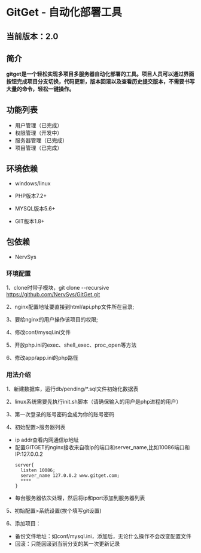 # GitGet - 自动化部署工具

## 当前版本：2.0

## 简介

**gitget是一个轻松实现多项目多服务器自动化部署的工具。项目人员可以通过界面按钮完成项目分支切换，代码更新，版本回滚以及查看历史提交版本，不需要书写大量的命令，轻松一键操作。**

## 功能列表
* 用户管理（已完成）
* 权限管理（开发中）
* 服务器管理（已完成）
* 项目管理（已完成）

## 环境依赖
* windows/linux

* PHP版本7.2+

* MYSQL版本5.6+

* GIT版本1.8+

## 包依赖

* NervSys

### 环境配置

1、clone时带子模块，git clone --recursive https://github.com/NervSys/GitGet.git

2、nginx配置地址要直接到html/api.php文件所在目录;

3、要给nginx的用户操作该项目的权限;

4、修改conf/mysql.ini文件

5、开放php.ini的exec、shell_exec、proc_open等方法

6、修改app/app.ini的php路径
### 用法介绍

1、新建数据库，运行db/pending/*.sql文件初始化数据表

2、linux系统需要先执行init.sh脚本（请确保输入的用户是php进程的用户）

3、第一次登录的账号密码会成为你的账号密码

4、初始配置>服务器列表  
* ip addr查看内网通信ip地址
* 配置GITGET的nginx接收来自改ip的端口和server_name,比如10086端口和IP:127.0.0.2
    ```text
    server{
      listen 10086;
      server_name 127.0.0.2 www.gitget.com;  
      ****
    }
    ```
* 每台服务器依次处理，然后将ip和port添加到服务器列表

5、初始配置>系统设置(挨个填写git设置)

6、添加项目：
   * 备份文件地址：如conf/mysql.ini，添加后，无论什么操作不会改变配置文件
   * 回滚：只能回滚到当前分支的某一次更新记录
